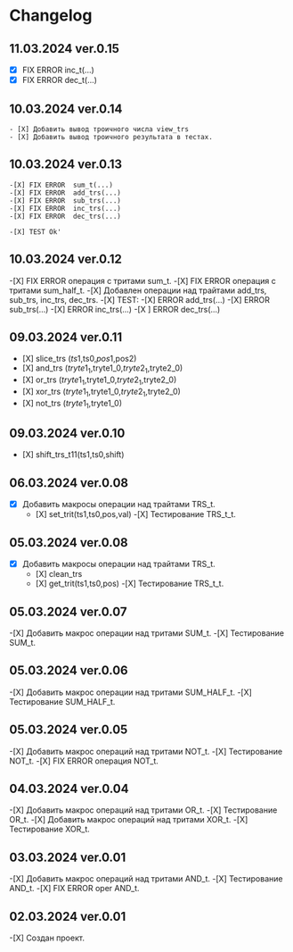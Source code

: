 # Changelog


## 11.03.2024 ver.0.15
   -[X] FIX ERROR  inc_t(...)
   -[X] FIX ERROR  dec_t(...)

## 10.03.2024 ver.0.14
    - [Х] Добавить вывод троичного числа view_trs
    - [Х] Добавить вывод троичного результата в тестах.

## 10.03.2024 ver.0.13
    -[X] FIX ERROR  sum_t(...)
    -[X] FIX ERROR  add_trs(...)
    -[X] FIX ERROR  sub_trs(...)
    -[X] FIX ERROR  inc_trs(...)
    -[X] FIX ERROR  dec_trs(...)

    -[Х] TEST Ok'

## 10.03.2024 ver.0.12
   -[Х] FIX ERROR операция с тритами sum_t.
   -[Х] FIX ERROR операция с тритами sum_half_t.
   -[Х] Добавлен операции над трайтами add_trs, sub_trs, inc_trs, dec_trs.
   -[Х] TEST:
    -[X] ERROR  add_trs(...)
    -[X] ERROR  sub_trs(...)
    -[X] ERROR  inc_trs(...)
    -[X ] ERROR  dec_trs(...)

## 09.03.2024 ver.0.11
   - [Х] slice_trs ($ts1,$ts0,$pos1,$pos2)
   - [Х] and_trs ($tryte1_1,$tryte1_0,$tryte2_1,$tryte2_0)
   - [Х] or_trs ($tryte1_1,$tryte1_0,$tryte2_1,$tryte2_0)
   - [Х] xor_trs ($tryte1_1,$tryte1_0,$tryte2_1,$tryte2_0)
   - [Х] not_trs ($tryte1_1,$tryte1_0)

## 09.03.2024 ver.0.10
   - [Х] shift_trs_t11(ts1,ts0,shift)

## 06.03.2024 ver.0.08
 -[X] Добавить макросы операции над трайтами TRS_t.
      - [Х] set_trit(ts1,ts0,pos,val)
 -[Х] Тестирование TRS_t_t.

## 05.03.2024 ver.0.08
 -[X] Добавить макросы операции над трайтами TRS_t.
      - [Х] clean_trs
      - [Х] get_trit(ts1,ts0,pos)
 -[Х] Тестирование TRS_t_t.

## 05.03.2024 ver.0.07
 -[Х] Добавить макрос операции над тритами SUM_t.
 -[Х] Тестирование SUM_t.

## 05.03.2024 ver.0.06
 -[Х] Добавить макрос операции над тритами SUM_HALF_t.
 -[Х] Тестирование SUM_HALF_t.

## 05.03.2024 ver.0.05
 -[Х] Добавить макрос операций над тритами NOT_t.
 -[Х] Тестирование NOT_t.
 -[Х] FIX ERROR операция NOT_t.

## 04.03.2024 ver.0.04
 -[Х] Добавить макрос операций над тритами OR_t.
 -[Х] Тестирование OR_t.
 -[Х] Добавить макрос операций над тритами XOR_t.
 -[Х] Тестирование XOR_t.

## 03.03.2024 ver.0.01
 -[Х] Добавить макрос операций над тритами AND_t.
 -[Х] Тестирование AND_t.
 -[Х] FIX ERROR oper AND_t.

## 02.03.2024 ver.0.01
 -[Х] Создан проект.
